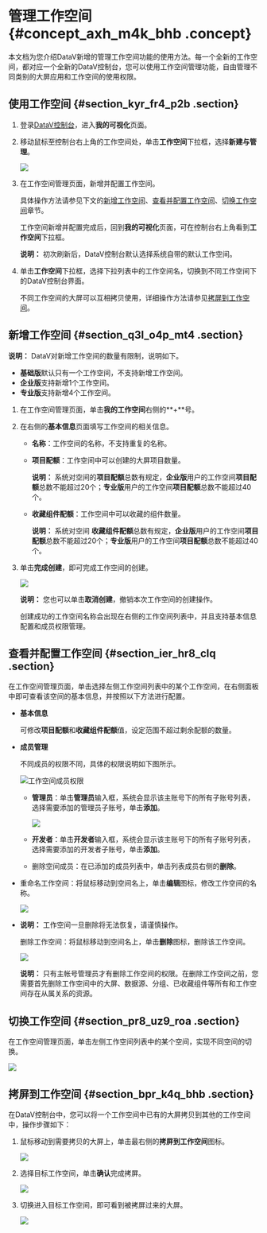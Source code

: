 # 管理工作空间 {#concept_axh_m4k_bhb .concept}

本文档为您介绍DataV新增的管理工作空间功能的使用方法。每一个全新的工作空间，都对应一个全新的DataV控制台，您可以使用工作空间管理功能，自由管理不同类别的大屏应用和工作空间的使用权限。

## 使用工作空间 {#section_kyr_fr4_p2b .section}

1.  登录[DataV控制台](https://datav.alibabacloud.com/)，进入**我的可视化**页面。
2.  移动鼠标至控制台右上角的工作空间处，单击**工作空间**下拉框，选择**新建与管理**。

    ![](http://static-aliyun-doc.oss-cn-hangzhou.aliyuncs.com/assets/img/136649/156396315440657_zh-CN.png)

3.  在工作空间管理页面，新增并配置工作空间。

    具体操作方法请参见下文的[新增工作空间](#section_q3l_o4p_mt4)、[查看并配置工作空间](#section_ier_hr8_clq)、[切换工作空间](#section_pr8_uz9_roa)章节。

    工作空间新增并配置完成后，回到**我的可视化**页面，可在控制台右上角看到**工作空间**下拉框。

    **说明：** 初次刷新后，DataV控制台默认选择系统自带的默认工作空间。

4.  单击**工作空间**下拉框，选择下拉列表中的工作空间名，切换到不同工作空间下的DataV控制台界面。

    不同工作空间的大屏可以互相拷贝使用，详细操作方法请参见[拷屏到工作空间](#)。


## 新增工作空间 {#section_q3l_o4p_mt4 .section}

**说明：** DataV对新增工作空间的数量有限制，说明如下。

-   **基础版**默认只有一个工作空间，不支持新增工作空间。
-   **企业版**支持新增1个工作空间。
-   **专业版**支持新增4个工作空间。

1.  在工作空间管理页面，单击**我的工作空间**右侧的**+**号。
2.  在右侧的**基本信息**页面填写工作空间的相关信息。
    -   **名称**：工作空间的名称，不支持重复的名称。
    -   **项目配额**：工作空间中可以创建的大屏项目数量。

        **说明：** 系统对空间的**项目配额**总数有规定，**企业版**用户的工作空间**项目配额**总数不能超过20个；**专业版**用户的工作空间**项目配额**总数不能超过40个。

    -   **收藏组件配额**：工作空间中可以收藏的组件数量。

        **说明：** 系统对空间 **收藏组件配额**总数有规定，**企业版**用户的工作空间**项目配额**总数不能超过20个；**专业版**用户的工作空间**项目配额**总数不能超过40个。

3.  单击**完成创建**，即可完成工作空间的创建。

    ![](http://static-aliyun-doc.oss-cn-hangzhou.aliyuncs.com/assets/img/136649/156396315440669_zh-CN.png)

    **说明：** 您也可以单击**取消创建**，撤销本次工作空间的创建操作。

    创建成功的工作空间名称会出现在右侧的工作空间列表中，并且支持基本信息配置和成员权限管理。


## 查看并配置工作空间 {#section_ier_hr8_clq .section}

在工作空间管理页面，单击选择左侧工作空间列表中的某个工作空间，在右侧面板中即可查看该空间的基本信息，并按照以下方法进行配置。

-   **基本信息** 

    可修改**项目配额**和**收藏组件配额**值，设定范围不超过剩余配额的数量。

-   **成员管理** 

    不同成员的权限不同，具体的权限说明如下图所示。

    ![工作空间成员权限](http://static-aliyun-doc.oss-cn-hangzhou.aliyuncs.com/assets/img/136649/156396315440947_zh-CN.png)

    -   **管理员**：单击**管理员**输入框，系统会显示该主账号下的所有子账号列表，选择需要添加的管理员子账号，单击**添加**。

        ![](http://static-aliyun-doc.oss-cn-hangzhou.aliyuncs.com/assets/img/136649/156396315540670_zh-CN.png)

    -   **开发者**：单击**开发者**输入框，系统会显示该主账号下的所有子账号列表，选择需要添加的开发者子账号，单击**添加**。
    -   删除空间成员：在已添加的成员列表中，单击列表成员右侧的**删除**。
-   重命名工作空间：将鼠标移动到空间名上，单击**编辑**图标，修改工作空间的名称。

    ![](http://static-aliyun-doc.oss-cn-hangzhou.aliyuncs.com/assets/img/136649/156396315540671_zh-CN.png)

-   **说明：** 工作空间一旦删除将无法恢复，请谨慎操作。

     删除工作空间：将鼠标移动到空间名上，单击**删除**图标，删除该工作空间。

    ![](http://static-aliyun-doc.oss-cn-hangzhou.aliyuncs.com/assets/img/136649/156396315540672_zh-CN.png)

    **说明：** 只有主帐号管理员才有删除工作空间的权限。在删除工作空间之前，您需要首先删除工作空间中的大屏、数据源、分组、已收藏组件等所有和工作空间存在从属关系的资源。


## 切换工作空间 {#section_pr8_uz9_roa .section}

在工作空间管理页面，单击左侧工作空间列表中的某个空间，实现不同空间的切换。

![](http://static-aliyun-doc.oss-cn-hangzhou.aliyuncs.com/assets/img/136649/156396315540690_zh-CN.png)

## 拷屏到工作空间 {#section_bpr_k4q_bhb .section}

在DataV控制台中，您可以将一个工作空间中已有的大屏拷贝到其他的工作空间中，操作步骤如下：

1.  鼠标移动到需要拷贝的大屏上，单击最右侧的**拷屏到工作空间**图标。

    ![](http://static-aliyun-doc.oss-cn-hangzhou.aliyuncs.com/assets/img/136649/156396315540694_zh-CN.png)

2.  选择目标工作空间，单击**确认**完成拷屏。

    ![](http://static-aliyun-doc.oss-cn-hangzhou.aliyuncs.com/assets/img/136649/156396315540699_zh-CN.png)

3.  切换进入目标工作空间，即可看到被拷屏过来的大屏。

    ![](http://static-aliyun-doc.oss-cn-hangzhou.aliyuncs.com/assets/img/136649/156396315640700_zh-CN.png)


